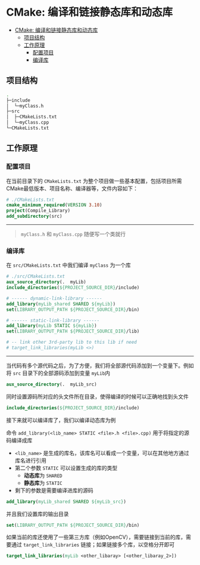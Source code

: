 # CMake: 编译和链接静态库和动态库
- [CMake: 编译和链接静态库和动态库](#cmake-编译和链接静态库和动态库)
  - [项目结构](#项目结构)
  - [工作原理](#工作原理)
    - [配置项目](#配置项目)
    - [编译库](#编译库)
## 项目结构
```bash
.
├─include
│  └─myClass.h
├─src
│  ├─CMakeLists.txt
│  └─myClass.cpp
└─CMakeLists.txt
```

## 工作原理
### 配置项目
在当前目录下的 `CMakeLists.txt` 为整个项目做一些基本配置，包括项目所需CMake最低版本、项目名称、编译器等，文件内容如下：
```cmake
# ./CMakeLists.txt
cmake_minimum_required(VERSION 3.10)
project(Compile_Library)
add_subdirectory(src)
```
---
> `myClass.h` 和 `myClass.cpp` 随便写一个类就行

### 编译库


在 `src/CMakeLists.txt` 中我们编译 `myClass` 为一个库
```cmake
# ./src/CMakeLists.txt
aux_source_directory(.  myLib)
include_directories(${PROJECT_SOURCE_DIR}/include)

# ------ dynamic-link-library ------
add_library(myLib_shared SHARED ${myLib})
set(LIBRARY_OUTPUT_PATH ${PROJECT_SOURCE_DIR}/bin)

# ------ static-link-library ------
add_library(myLib STATIC ${myLib})
set(LIBRARY_OUTPUT_PATH ${PROJECT_SOURCE_DIR}/lib)

# -- link other 3rd-party lib to this lib if need
# target_link_libraries(myLib <>)
```
---
当代码有多个源代码之后，为了方便，我们将全部源代码添加到一个变量下。例如将 `src` 目录下的全部源码添加到变量 `myLib`内 
```cmake
aux_source_directory(.  myLib_src)
```

同时设置源码所对应的头文件所在目录，使得编译的时候可以正确地找到头文件
```cmake
include_directories(${PROJECT_SOURCE_DIR}/include)
```

接下来就可以编译库了，我们以编译动态库为例

命令 `add_library(<lib_name> STATIC <file>.h <file>.cpp)` 用于将指定的源码编译成库
- `<lib_name>` 是生成的库名，该库名可以看成一个变量，可以在其他地方通过库名进行引用
- 第二个参数 `STATIC` 可以设置生成的库的类型
  - **动态库**为 `SHARED`
  - **静态库**为 `STATIC`
- 剩下的参数是需要编译进库的源码

```cmake
add_library(myLib_shared SHARED ${myLib_src})
```

并且我们设置库的输出目录
```cmake
set(LIBRARY_OUTPUT_PATH ${PROJECT_SOURCE_DIR}/bin)
```

如果当前的库还使用了一些第三方库（例如OpenCV），需要链接到当前的库，需要通过 `target_link_libraries` 链接；如果链接多个库，以空格分开即可
```cmake
target_link_libraries(myLib <other_libaray> [<other_libaray_2>])
```

